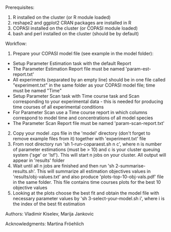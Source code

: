 Prerequisites:

1. R installed on the cluster (or R module loaded)
2. reshape2 and ggplot2 CRAN packages are installed in R
3. COPASI installed on the cluster (or COPASI module loaded)
4. bash and perl installed on the cluster (should be by default)

Workflow:

1. Prepare your COPASI model file (see example in the model folder):
 * Setup Parameter Estimation task with the default Report
 * The Parameter Estimation Report file must be named 'param-est-report.txt'
 * All experiments (separated by an empty line) should be in one file called "experiment.txt" in the same folder as your COPASI model file; time must be named "Time"
 * Setup Parameter Scan task with Time course task and Scan corresponding to your experimental data - this is needed for producing time courses of all experimental conditions
 * For Parameter Scan use a Time course report in which columns correspond to model time and concentrations of all model species
 * The Parameter Scan Report file must be named 'param-scan-report.txt'

2. Copy your model .cps file in the 'model' directory (don't forget to remove example files from it) together with 'experiment.txt' file
3. From root directory run 'sh 1-run-coparaest.sh n c', where n is number of parameter estimations (must be > 10) and c is your cluster queuing system ('sge' or 'lsf'). This will start n jobs on your cluster. All output will appear in 'results' folder
4. Wait until all n jobs are finished and then run 'sh 2-summarise-results.sh'. This will summarize all estimation objectives values in 'results/obj-values.txt' and also produce 'plots-top-10-obj-vals.pdf' file in the same folder. This file contains time courses plots for the best 10 objective values
5. Looking at the plots choose the best fit and obtain the model file with necessary parameter values by 'sh 3-select-your-model.sh i', where i is the index of the best fit estimation

Authors: Vladimir Kiselev, Marija Jankovic

Acknowledgments: Martina Fröehlich
